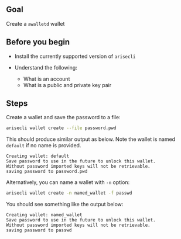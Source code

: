 ## Goal

Create a `awalletd` wallet

## Before you begin

* Install the currently supported version of `arisecli`

* Understand the following:
  * What is an account
  * What is a public and private key pair

## Steps

Create a wallet and save the password to a file:

```sh
arisecli wallet create --file password.pwd
```

This should produce similar output as below. Note the wallet is named `default` if no name is provided.

```console
Creating wallet: default
Save password to use in the future to unlock this wallet.
Without password imported keys will not be retrievable.
saving password to password.pwd
```

Alternatively, you can name a wallet with `-n` option:

```sh
arisecli wallet create -n named_wallet -f passwd
```

You should see something like the output below:

```console
Creating wallet: named_wallet
Save password to use in the future to unlock this wallet.
Without password imported keys will not be retrievable.
saving password to passwd
```
